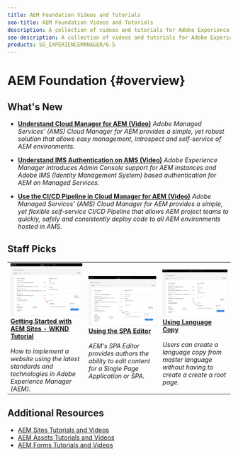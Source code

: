 ```yaml
---
title: AEM Foundation Videos and Tutorials
seo-title: AEM Foundation Videos and Tutorials
description: A collection of videos and tutorials for Adobe Experience Manager Foundation. 
seo-description: A collection of videos and tutorials for Adobe Experience Manager Foundation
products: SG_EXPERIENCEMANAGER/6.5
---
```


# AEM Foundation {#overview}

## What's New

* **[Understand Cloud Manager for AEM (Video)](./cloud-manager/understand-cloud-manager-for-aem.md)**
*Adobe Managed Services' (AMS) Cloud Manager for AEM provides a simple, yet robust solution that allows easy management, introspect and self-service of AEM environments.*

* **[Understand IMS Authentication on AMS (Video)](authentication/adobe-ims-authentication-technical-video-understand.md)**
*Adobe Experience Manager introduces Admin Console support for AEM instances and Adobe IMS (Identity Management System) based authentication for AEM on Managed Services.*

* **[Use the CI/CD Pipeline in Cloud Manager for AEM (Video)](./cloud-manager/use-the-cicd-pipeline-in-cloud-manager-for-aem.md)**
*Adobe Managed Services' (AMS) Cloud Manager for AEM provides a simple, yet flexible self-service CI/CD Pipeline that allows AEM project teams to quickly, safely and consistently deploy code to all AEM environments hosted in AMS.*


## Staff Picks

<table>
<tr>
  <td>
    <a href="./cloud-manager/use-the-cicd-pipeline-in-cloud-manager-for-aem.md">
    <img alt="Tmp" src="./authentication/assets/set-up-public-private-keys-for-use-with-aem-and-adobe-io__adobe-io--public-keys.png" />
    </a>
    <br/>
    <a href="./cloud-manager/use-the-cicd-pipeline-in-cloud-manager-for-aem.md">
    <b>Getting Started with AEM Sites - WKND Tutorial</b><br/>
    <br/>
    </a>
    <i>How to implement a website using the latest standards and technologies in Adobe Experience Manager (AEM).</i>
  </td>
  <td>
    <a href="./cloud-manager/use-the-cicd-pipeline-in-cloud-manager-for-aem.md">
    <img alt="Tmp" src="./authentication/assets/set-up-public-private-keys-for-use-with-aem-and-adobe-io__adobe-io--public-keys.png" />
    <br/>
    </a>
    <a href="./cloud-manager/use-the-cicd-pipeline-in-cloud-manager-for-aem.md">
     <b>Using the SPA Editor</b><br/>
    </a>
    <br/>
    <i>AEM's SPA Editor provides authors the ability to edit content for a Single Page Application or SPA.</i>
  </td>
  <td>
    <a href="./cloud-manager/use-the-cicd-pipeline-in-cloud-manager-for-aem.md">
    <img alt="Tmp" src="./authentication/assets/set-up-public-private-keys-for-use-with-aem-and-adobe-io__adobe-io--public-keys.png" />
    <br/>
    </a>
    <a href="./cloud-manager/use-the-cicd-pipeline-in-cloud-manager-for-aem.md">
    <b>Using Language Copy</b><br/>
    </a>
    <br/>
    <i>Users can create a language copy from master language without having to create a create a root page.</i>
  </td>
</tr>
</table>

## Additional Resources

* [AEM Sites Tutorials and Videos](../sites/overview.md)
* [AEM Assets Tutorials and Videos](../assets/overview.md)
* [AEM Forms Tutorials and Videos](../forms/introduction.md)
